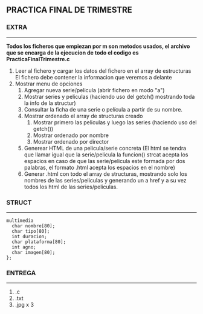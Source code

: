 ## PRACTICA FINAL DE TRIMESTRE

### EXTRA
---
__Todos los ficheros que empiezan por m son metodos usados, el archivo que se encarga de la ejecucion de todo el codigo es PracticaFinalTrimestre.c__

1. Leer al fichero y cargar los datos del fichero en el array de estructuras
El fichero debe contener la informacion que veremos a delante
2. Mostrar menu de opciones
	1. Agregar nueva serie/pelicula (abrir fichero en modo "a")
	2. Mostrar series y peliculas (haciendo uso del getch() mostrando toda la info de la structur)
	3. Consultar la ficha de una serie o película a partir de su nombre.
	4. Mostrar ordenado el array de structuras creado
		1. Mostrar primero las peliculas y luego las series (haciendo uso del getch())
		2. Mostrar ordenado por nombre
		3. Mostrar ordenado por director
	5. Generear HTML de una pelicula/serie concreta (El html se  tendra que llamar igual que la serie/pelicula
	la funcion() strcat acepta los espacios en caso de que las serie/pelicula este formada por dos palabras, el formato .html acepta los espacios en el nombre)
	6. Generar .html con todo el array de structuras, mostrando solo los nombres de las series/peliculas y generando un a href
	y a su vez todos los html de las series/peliculas.
	
### STRUCT
---
```
multimedia
  char nombre[80];
  char tipo[80];
  int duracion;
  char plataforma[80];
  int agno;
  char imagen[80];
};
```
### ENTREGA
---
1. .c
2. .txt
3. .jpg x 3
